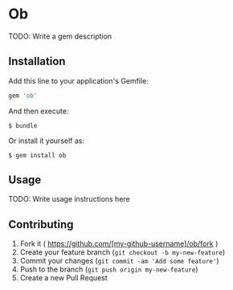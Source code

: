 # Ob

TODO: Write a gem description

## Installation

Add this line to your application's Gemfile:

```ruby
gem 'ob'
```

And then execute:

    $ bundle

Or install it yourself as:

    $ gem install ob

## Usage

TODO: Write usage instructions here

## Contributing

1. Fork it ( https://github.com/[my-github-username]/ob/fork )
2. Create your feature branch (`git checkout -b my-new-feature`)
3. Commit your changes (`git commit -am 'Add some feature'`)
4. Push to the branch (`git push origin my-new-feature`)
5. Create a new Pull Request
